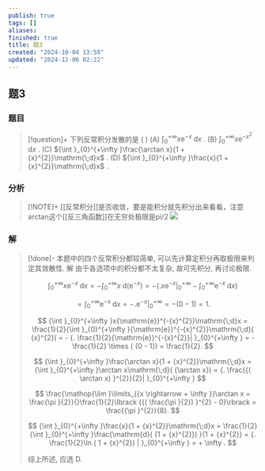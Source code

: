 ```yaml
---
publish: true
tags: []
aliases: 
finished: true
title: 题3
created: "2024-10-04 13:58"
updated: "2024-12-06 02:22"
---
```

## 题3
### 题目
> [!question]+
> 下列反常积分发散的是 ( )
> (A) ${\int }_{0}^{+\infty }x{\mathrm{e}}^{-x}\mathrm{\;d}x$ . 
> (B) ${\int }_{0}^{+\infty }x{\mathrm{e}}^{-{x}^{2}}\mathrm{\;d}x$ . 
> (C) ${\int }_{0}^{+\infty }\frac{\arctan x}{1 + {x}^{2}}\mathrm{\;d}x$ . 
> (D) ${\int }_{0}^{+\infty }\frac{x}{1 + {x}^{2}}\mathrm{\;d}x$ .
### 分析
> [!NOTE]+
> [[反常积分]]是否收敛，要是能积分就先积分出来看看，注意arctan这个[[反三角函数]]在无穷处极限是pi/2
> ![](https://img.hwenyi.tech/202412061022461.webp)
### 解
> [!done]-
> 本题中的四个反常积分都较简单, 可以先计算定积分再取极限来判定其敛散性. 解 由于各选项中的积分都不太复杂, 故可先积分, 再讨论极限.
> 
> $$
> {\int }_{0}^{+\infty }x{\mathrm{e}}^{-x}\mathrm{\;d}x = - {\int }_{0}^{+\infty }x\mathrm{\;d}( {\mathrm{e}}^{-x}) = - ( {{. x{\mathrm{e}}^{-x}| }_{0}^{+\infty } - {\int }_{0}^{+\infty }{\mathrm{e}}^{-x}\mathrm{\;d}x})
> $$
> 
> $$
> = {\int }_{0}^{+\infty }{\mathrm{e}}^{-x}\mathrm{\;d}x = - {. {\mathrm{e}}^{-x}| }_{0}^{+\infty } = - ( {0 - 1}) = 1.
> $$
> 
> $$
> {\int }_{0}^{+\infty }x{\mathrm{e}}^{-{x}^{2}}\mathrm{\;d}x = \frac{1}{2}{\int }_{0}^{+\infty }{\mathrm{e}}^{-{x}^{2}}\mathrm{\;d}( {x}^{2}) = - {. \frac{1}{2}{\mathrm{e}}^{-{x}^{2}}| }_{0}^{+\infty } = - \frac{1}{2} \times ( {0 - 1}) = \frac{1}{2}.
> $$
> 
> $$
> {\int }_{0}^{+\infty }\frac{\arctan x}{1 + {x}^{2}}\mathrm{\;d}x = {\int }_{0}^{+\infty }\arctan x\mathrm{\;d}( {\arctan x}) = {. \frac{{( \arctan x) }^{2}}{2}| }_{0}^{+\infty }
> $$
> 
> $$
> \frac{\mathop{\lim }\limits_{{x \rightarrow + \infty }}\arctan x = \frac{\pi }{2}}{}\frac{1}{2}\lbrack {{( \frac{\pi }{2}) }^{2} - 0}\rbrack = \frac{{\pi }^{2}}{8}.
> $$
> 
> $$
> {\int }_{0}^{+\infty }\frac{x}{1 + {x}^{2}}\mathrm{\;d}x = \frac{1}{2}{\int }_{0}^{+\infty }\frac{\mathrm{d}( {1 + {x}^{2}}) }{1 + {x}^{2}} = {. \frac{1}{2}\ln ( 1 + {x}^{2}) | }_{0}^{+\infty } = + \infty .
> $$
> 
> 综上所述, 应选 D.